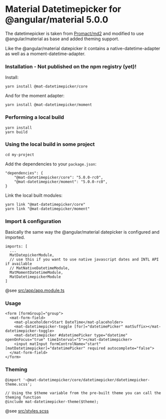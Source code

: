 # Material Datetimepicker for @angular/material 5.0.0

The datetimepicker is taken from [Promact/md2](https://github.com/Promact/md2) and modified to use @angular/material as base and added theming support.

Like the @angular/material datepicker it contains a native-datetime-adapter as well as a moment-datetime-adapter.

### Installation  - Not published on the npm registry (yet)!
Install:
```
yarn install @mat-datetimepicker/core
```
And for the moment adapter:
```
yarn install @mat-datetimepicker/moment
``` 

### Performing a local build
```
yarn install
yarn build
``` 

### Using the local build in some project
```
cd my-project
``` 
Add the dependencies to your `package.json`:
```
"dependencies": {
    "@mat-datetimepicker/core": "5.0.0-rc0",
    "@mat-datetimepicker/moment": "5.0.0-rc0",
}
```
Link the local built modules:
```
yarn link "@mat-datetimepicker/core"
yarn link "@mat-datetimepicker/moment"
``` 

### Import  & configuration
Basically the same way the @angular/material datepicker is configured and imported.

```
imports: [
  ...
  MatDatepickerModule,
  // use this if you want to use native javascript dates and INTL API if available
  // MatNativeDatetimeModule,
  MatMomentDatetimeModule,
  MatDatetimepickerModule
]
```

@see [src/app/app.module.ts](src/app/app.module.ts)

### Usage
```
<form [formGroup]="group">
  <mat-form-field>
    <mat-placeholder>Start DateTime</mat-placeholder>
    <mat-datetimepicker-toggle [for]="datetimePicker" matSuffix></mat-datetimepicker-toggle>
    <mat-datetimepicker #datetimePicker type="datetime" openOnFocus="true" timeInterval="5"></mat-datetimepicker>
    <input matInput formControlName="start" [matDatetimepicker]="datetimePicker" required autocomplete="false">
  </mat-form-field>
</form>
```
### Theming
```
@import '~@mat-datetimepicker/core/datetimepicker/datetimepicker-theme.scss';

// Using the $theme variable from the pre-built theme you can call the theming function
@include mat-datetimepicker-theme($theme);
```
@see [src/styles.scss](src/styles.scss)


